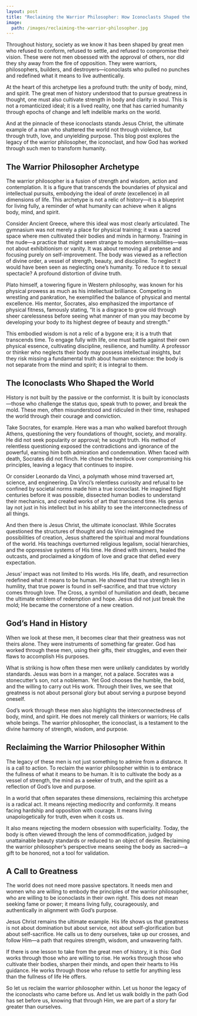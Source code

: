 ```yaml
---
layout: post
title: "Reclaiming the Warrior Philosopher: How Iconoclasts Shaped the World"
image:
  path: /images/reclaiming-the-warrior-philosopher.jpg
---
```


Throughout history, society as we know it has been shaped by great men who refused to conform, refused to settle, and refused to compromise their vision. These were not men obsessed with the approval of others, nor did they shy away from the fire of opposition. They were warriors, philosophers, builders, and destroyers—iconoclasts who pulled no punches and redefined what it means to live authentically.

At the heart of this archetype lies a profound truth: the unity of body, mind, and spirit. The great men of history understood that to pursue greatness in thought, one must also cultivate strength in body and clarity in soul. This is not a romanticized ideal; it is a lived reality, one that has carried humanity through epochs of change and left indelible marks on the world.

And at the pinnacle of these iconoclasts stands Jesus Christ, the ultimate example of a man who shattered the world not through violence, but through truth, love, and unyielding purpose. This blog post explores the legacy of the warrior philosopher, the iconoclast, and how God has worked through such men to transform humanity.

## The Warrior Philosopher Archetype

The warrior philosopher is a fusion of strength and wisdom, action and contemplation. It is a figure that transcends the boundaries of physical and intellectual pursuits, embodying the ideal of *arete* (excellence) in all dimensions of life. This archetype is not a relic of history—it is a blueprint for living fully, a reminder of what humanity can achieve when it aligns body, mind, and spirit.

Consider Ancient Greece, where this ideal was most clearly articulated. The gymnasium was not merely a place for physical training; it was a sacred space where men cultivated their bodies and minds in harmony. Training in the nude—a practice that might seem strange to modern sensibilities—was not about exhibitionism or vanity. It was about removing all pretense and focusing purely on self-improvement. The body was viewed as a reflection of divine order, a vessel of strength, beauty, and discipline. To neglect it would have been seen as neglecting one’s humanity. To reduce it to sexual spectacle? A profound distortion of divine truth.

Plato himself, a towering figure in Western philosophy, was known for his physical prowess as much as his intellectual brilliance. Competing in wrestling and pankration, he exemplified the balance of physical and mental excellence. His mentor, Socrates, also emphasized the importance of physical fitness, famously stating, “It is a disgrace to grow old through sheer carelessness before seeing what manner of man you may become by developing your body to its highest degree of beauty and strength.”

This embodied wisdom is not a relic of a bygone era; it is a truth that transcends time. To engage fully with life, one must battle against their own physical essence, cultivating discipline, resilience, and humility. A professor or thinker who neglects their body may possess intellectual insights, but they risk missing a fundamental truth about human existence: the body is not separate from the mind and spirit; it is integral to them.

## The Iconoclasts Who Shaped the World

History is not built by the passive or the conformist. It is built by iconoclasts—those who challenge the status quo, speak truth to power, and break the mold. These men, often misunderstood and ridiculed in their time, reshaped the world through their courage and conviction.

Take Socrates, for example. Here was a man who walked barefoot through Athens, questioning the very foundations of thought, society, and morality. He did not seek popularity or approval; he sought truth. His method of relentless questioning exposed the contradictions and ignorance of the powerful, earning him both admiration and condemnation. When faced with death, Socrates did not flinch. He chose the hemlock over compromising his principles, leaving a legacy that continues to inspire.

Or consider Leonardo da Vinci, a polymath whose mind traversed art, science, and engineering. Da Vinci’s relentless curiosity and refusal to be confined by societal norms made him a true iconoclast. He imagined flight centuries before it was possible, dissected human bodies to understand their mechanics, and created works of art that transcend time. His genius lay not just in his intellect but in his ability to see the interconnectedness of all things.

And then there is Jesus Christ, the ultimate iconoclast. While Socrates questioned the structures of thought and da Vinci reimagined the possibilities of creation, Jesus shattered the spiritual and moral foundations of the world. His teachings overturned religious legalism, social hierarchies, and the oppressive systems of His time. He dined with sinners, healed the outcasts, and proclaimed a kingdom of love and grace that defied every expectation.

Jesus’ impact was not limited to His words. His life, death, and resurrection redefined what it means to be human. He showed that true strength lies in humility, that true power is found in self-sacrifice, and that true victory comes through love. The Cross, a symbol of humiliation and death, became the ultimate emblem of redemption and hope. Jesus did not just break the mold; He became the cornerstone of a new creation.

## God’s Hand in History

When we look at these men, it becomes clear that their greatness was not theirs alone. They were instruments of something far greater. God has worked through these men, using their gifts, their struggles, and even their flaws to accomplish His purposes.

What is striking is how often these men were unlikely candidates by worldly standards. Jesus was born in a manger, not a palace. Socrates was a stonecutter’s son, not a nobleman. Yet God chooses the humble, the bold, and the willing to carry out His work. Through their lives, we see that greatness is not about personal glory but about serving a purpose beyond oneself.

God’s work through these men also highlights the interconnectedness of body, mind, and spirit. He does not merely call thinkers or warriors; He calls whole beings. The warrior philosopher, the iconoclast, is a testament to the divine harmony of strength, wisdom, and purpose.

## Reclaiming the Warrior Philosopher Within

The legacy of these men is not just something to admire from a distance. It is a call to action. To reclaim the warrior philosopher within is to embrace the fullness of what it means to be human. It is to cultivate the body as a vessel of strength, the mind as a seeker of truth, and the spirit as a reflection of God’s love and purpose.

In a world that often separates these dimensions, reclaiming this archetype is a radical act. It means rejecting mediocrity and conformity. It means facing hardship and opposition with courage. It means living unapologetically for truth, even when it costs us.

It also means rejecting the modern obsession with superficiality. Today, the body is often viewed through the lens of commodification, judged by unattainable beauty standards or reduced to an object of desire. Reclaiming the warrior philosopher’s perspective means seeing the body as sacred—a gift to be honored, not a tool for validation.

## A Call to Greatness

The world does not need more passive spectators. It needs men and women who are willing to embody the principles of the warrior philosopher, who are willing to be iconoclasts in their own right. This does not mean seeking fame or power; it means living fully, courageously, and authentically in alignment with God’s purpose.

Jesus Christ remains the ultimate example. His life shows us that greatness is not about domination but about service, not about self-glorification but about self-sacrifice. He calls us to deny ourselves, take up our crosses, and follow Him—a path that requires strength, wisdom, and unwavering faith.

If there is one lesson to take from the great men of history, it is this: God works through those who are willing to rise. He works through those who cultivate their bodies, sharpen their minds, and open their hearts to His guidance. He works through those who refuse to settle for anything less than the fullness of life He offers.

So let us reclaim the warrior philosopher within. Let us honor the legacy of the iconoclasts who came before us. And let us walk boldly in the path God has set before us, knowing that through Him, we are part of a story far greater than ourselves.